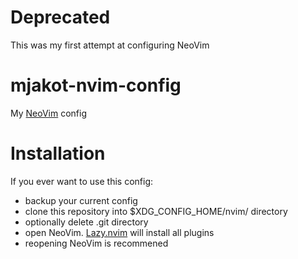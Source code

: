 # Deprecated
This was my first attempt at configuring NeoVim

# mjakot-nvim-config
My [NeoVim](https://github.com/neovim/neovim) config

# Installation
If you ever want to use this config:
- backup your current config
- clone this repository into $XDG_CONFIG_HOME/nvim/ directory
- optionally delete .git directory
- open NeoVim. [Lazy.nvim](https://github.com/folke/lazy.nvim) will install all plugins
- reopening NeoVim is recommened
